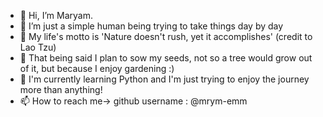 - 👋 Hi, I’m Maryam.
- 🌱 I’m just a simple human being trying to take things day by day
- 🌱 My life's motto is 'Nature doesn't rush, yet it accomplishes' (credit to Lao Tzu)
- 🌱 That being said I plan to sow my seeds, not so a tree would grow out of it, but because I enjoy gardening :)
- 🐍 I'm currently learning Python and I'm just trying to enjoy the journey more than anything!
- 📫 How to reach me-> github username : @mrym-emm


<!---
mrym-emm/mrym-emm is a ✨ special ✨ repository because its `README.md` (this file) appears on your GitHub profile.
You can click the Preview link to take a look at your changes.
--->
